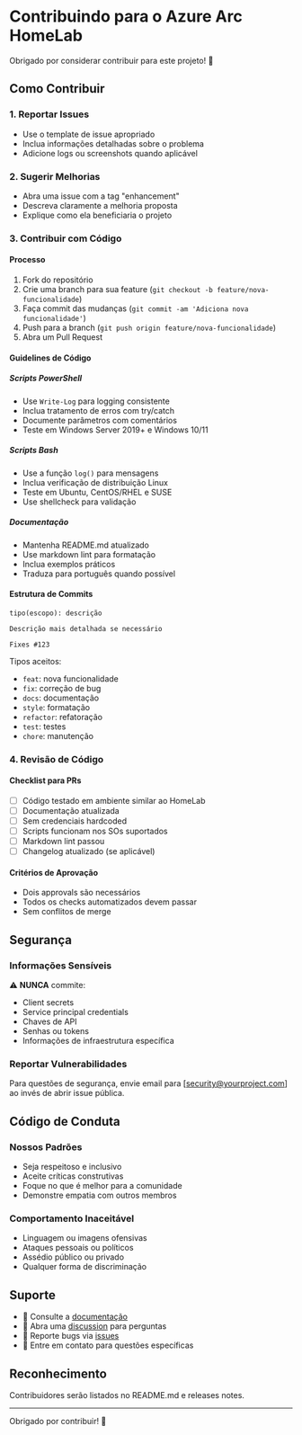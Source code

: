 # Contribuindo para o Azure Arc HomeLab

Obrigado por considerar contribuir para este projeto! 🎉

## Como Contribuir

### 1. Reportar Issues
- Use o template de issue apropriado
- Inclua informações detalhadas sobre o problema
- Adicione logs ou screenshots quando aplicável

### 2. Sugerir Melhorias
- Abra uma issue com a tag "enhancement"
- Descreva claramente a melhoria proposta
- Explique como ela beneficiaria o projeto

### 3. Contribuir com Código

#### Processo
1. Fork do repositório
2. Crie uma branch para sua feature (`git checkout -b feature/nova-funcionalidade`)
3. Faça commit das mudanças (`git commit -am 'Adiciona nova funcionalidade'`)
4. Push para a branch (`git push origin feature/nova-funcionalidade`)
5. Abra um Pull Request

#### Guidelines de Código

##### Scripts PowerShell
- Use `Write-Log` para logging consistente
- Inclua tratamento de erros com try/catch
- Documente parâmetros com comentários
- Teste em Windows Server 2019+ e Windows 10/11

##### Scripts Bash
- Use a função `log()` para mensagens
- Inclua verificação de distribuição Linux
- Teste em Ubuntu, CentOS/RHEL e SUSE
- Use shellcheck para validação

##### Documentação
- Mantenha README.md atualizado
- Use markdown lint para formatação
- Inclua exemplos práticos
- Traduza para português quando possível

#### Estrutura de Commits
```
tipo(escopo): descrição

Descrição mais detalhada se necessário

Fixes #123
```

Tipos aceitos:
- `feat`: nova funcionalidade
- `fix`: correção de bug
- `docs`: documentação
- `style`: formatação
- `refactor`: refatoração
- `test`: testes
- `chore`: manutenção

### 4. Revisão de Código

#### Checklist para PRs
- [ ] Código testado em ambiente similar ao HomeLab
- [ ] Documentação atualizada
- [ ] Sem credenciais hardcoded
- [ ] Scripts funcionam nos SOs suportados
- [ ] Markdown lint passou
- [ ] Changelog atualizado (se aplicável)

#### Critérios de Aprovação
- Dois approvals são necessários
- Todos os checks automatizados devem passar
- Sem conflitos de merge

## Segurança

### Informações Sensíveis
⚠️ **NUNCA** commite:
- Client secrets
- Service principal credentials
- Chaves de API
- Senhas ou tokens
- Informações de infraestrutura específica

### Reportar Vulnerabilidades
Para questões de segurança, envie email para [security@yourproject.com] ao invés de abrir issue pública.

## Código de Conduta

### Nossos Padrões
- Seja respeitoso e inclusivo
- Aceite críticas construtivas
- Foque no que é melhor para a comunidade
- Demonstre empatia com outros membros

### Comportamento Inaceitável
- Linguagem ou imagens ofensivas
- Ataques pessoais ou políticos
- Assédio público ou privado
- Qualquer forma de discriminação

## Suporte

- 📖 Consulte a [documentação](./docs/)
- 💬 Abra uma [discussion](../../discussions) para perguntas
- 🐛 Reporte bugs via [issues](../../issues)
- 📧 Entre em contato para questões específicas

## Reconhecimento

Contribuidores serão listados no README.md e releases notes.

---

Obrigado por contribuir! 🚀

